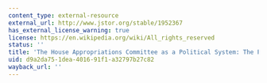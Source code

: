 ```yaml
---
content_type: external-resource
external_url: http://www.jstor.org/stable/1952367
has_external_license_warning: true
license: https://en.wikipedia.org/wiki/All_rights_reserved
status: ''
title: 'The House Appropriations Committee as a Political System: The Problem of Integration'
uid: d9a2da75-1dea-4016-91f1-a32797b27c82
wayback_url: ''
---
```

